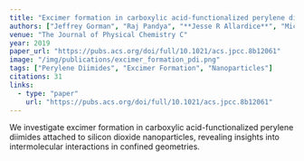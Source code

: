 ```yaml
---
title: "Excimer formation in carboxylic acid-functionalized perylene diimides attached to silicon dioxide nanoparticles"
authors: ["Jeffrey Gorman", "Raj Pandya", "**Jesse R Allardice**", "Michael B Price", "Timothy W Schmidt", "Richard H Friend", "Akshay Rao", "Nathaniel JLK Davis"]
venue: "The Journal of Physical Chemistry C"
year: 2019
paper_url: "https://pubs.acs.org/doi/full/10.1021/acs.jpcc.8b12061"
image: "/img/publications/excimer_formation_pdi.png"
tags: ["Perylene Diimides", "Excimer Formation", "Nanoparticles"]
citations: 31
links:
  - type: "paper"
    url: "https://pubs.acs.org/doi/full/10.1021/acs.jpcc.8b12061"
---
```


We investigate excimer formation in carboxylic acid-functionalized perylene diimides attached to silicon dioxide nanoparticles, revealing insights into intermolecular interactions in confined geometries.